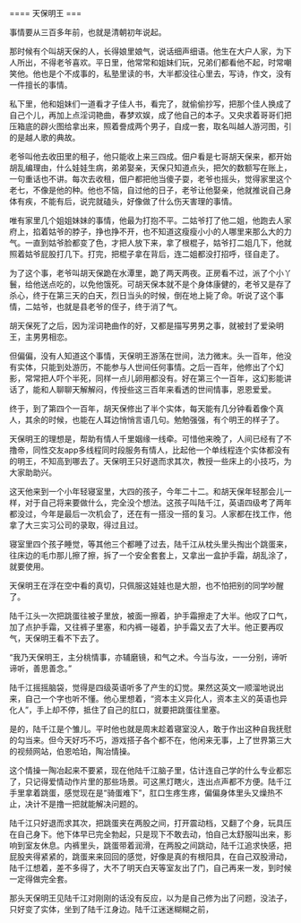 


==== 天保明王  ===


事情要从三百多年前，也就是清朝初年说起。

那时候有个叫胡天保的人，长得娘里娘气，说话细声细语。他生在大户人家，为下人所出，不得老爷喜欢。平日里，他常常和姐妹们玩，兄弟们都看他不起，时常嘲笑他。他也是个不成事的，私塾里读的书，大半都没往心里去，写诗，作文，没有一件擅长的事情。

私下里，他和姐妹们一道看才子佳人书，看完了，就偷偷抄写，把那个佳人换成了自己个儿，再加上点淫词艳曲，春梦欢娱，成了他自己的本子。又央求着哥哥们把压箱底的辟火图给拿出来，照着誊成两个男子，自成一套，取名叫越人游河图，引的是越人歌的典故。

老爷叫他去收田里的租子，他只能收上来三四成。佃户看是七哥胡天保来，都开始胡乱编理由，什么娃娃生病，弟弟娶亲，天保只知道点头，把欠的数额写在账上，一句重话也不讲。每次去收租，佃户都把他当傻子耍，老爷也摇头，觉得家里这个老七，不像是他的种。他也不恼，自过他的日子，老爷让他娶亲，他就推说自己身体有疾，不能有后，说完就磕头，好像做了什么伤天害理的事情。

唯有家里几个姐姐妹妹的事情，他最为打抱不平。二姑爷打了他二姐，他跑去人家府上，掐着姑爷的脖子，挣也挣不开，也不知道这瘦瘦小小的人哪里来那么大的力气。一直到姑爷脸都变了色，才把人放下来，拿了根棍子，姑爷打二姐几下，他就照着姑爷屁股打几下。打完，把棍子拿在背后，连二姐都没打招呼，径自走了。

为了这个事，老爷叫胡天保跪在水潭里，跪了两天两夜。正房看不过，派了个小丫鬟，给他送点吃的，以免他饿死。可胡天保本就不是个身体康健的，老爷又是存了杀心，终于在第三天的白天，烈日当头的时候，倒在地上毙了命。听说了这个事情，二姑爷，也就是县老爷的侄子，终于消了气。

胡天保死了之后，因为淫词艳曲作的好，又都是描写男男之事，就被封了爱染明王，主男男相恋。

但偏偏，没有人知道这个事情，天保明王游荡在世间，法力微末。头一百年，他没有实体，只能到处游历，不能参与人世间任何事情。之后一百年，他修出了个幻影，常常把人吓个半死，同样一点儿卵用都没有。好在第三个一百年，这幻影能讲话了，能和人聊聊天解解闷，传授些这三百年来看透的世间情事，恩恩爱爱。

终于，到了第四个一百年，胡天保修出了半个实体，每天能有几分钟看着像个真人，其余的时候，也能在人耳边悄悄言语几句。勉勉强强，有个明王的样子了。

天保明王的理想是，帮助有情人千里姻缘一线牵。可惜他来晚了，人间已经有了不撸帝，同性交友app多线程同时段服务有情人，比起他一个单线程连个实体都没有的明王，不知高到哪去了。天保明王只好退而求其次，教授一些床上的小技巧，为大家助助兴。

这天他来到一个小年轻寝室里，大四的孩子，今年二十二。和胡天保年轻那会儿一样，对于自己将来要做什么，完全没个想法。这孩子叫陆千江，英语四级考了两年都没过，今年是最后一次机会了，还在有一搭没一搭的复习。人家都在找工作，他拿了大三实习公司的录取，得过且过。

寝室里四个孩子睡觉，等其他三个都睡了过去，陆千江从枕头里头掏出个跳蛋来，往床边的毛巾那儿擦了擦，拆了一个安全套套上，又拿出一盒护手霜，胡乱涂了，就要使用。

天保明王在浮在空中看的真切，只佩服这娃娃也是大胆，也不怕把别的同学吵醒了。

陆千江头一次把跳蛋往被子里放，被面一擦着，护手霜擦走了大半。他叹了口气，加了点护手霜，又往裤子里塞，和内裤一碰着，护手霜又去了大半。他正要再叹气，天保明王看不下去了。

“我乃天保明王，主分桃情事，亦辅磨镜，和气之术。今当与汝，一一分别，谛听谛听，善思善念。”

陆千江摇摇脑袋，觉得是四级英语听多了产生的幻觉。果然这英文一顺溜地说出来，自己一个字也听不懂。他心里想着，“资本主义异化人，资本主义的英语也异化人”，手上却不停，抵住了自己的肛口，就要把跳蛋往里塞。

是的，陆千江是个雏儿。平时他也就是周末趁着寝室没人，敢于作出这种自我抚慰的勾当来。但今天好巧不巧，游戏搭子各个都不在，他闲来无事，上了世界第三大的视频网站，伯恩哈珀，陶冶情操。

这个情操一陶冶起来不要紧，现在他陆千江脑子里，估计连自己学的什么专业都忘了，只记得爱情动作片里的那些场景。可这黑灯瞎火，连出点声都不方便。陆千江手里拿着跳蛋，感觉现在是“骑蛋难下”，肛口生疼生疼，偏偏身体里头又燥热不止，决计不是撸一把就能解决问题的。

陆千江只好退而求其次，把跳蛋夹在两股之间，打开震动档，又翻了个身，玩具压在自己身下。他下体早已完全勃起，只是现下不敢去动，怕自己太舒服叫出来，影响到室友休息。内裤里头，跳蛋带着润滑，在两股之间跳动，陆千江追求快感，把屁股夹得紧紧的，跳蛋来来回回的感觉，好像是真的有根阳具，在自己双股滑动，陆千江想着，差不多得了，大不了明天白天等室友出了门，自己再来一发，到时候一定得做完全套。

那头天保明王见陆千江对刚刚的话没有反应，以为是自己修为出了问题，没法子，只好变了实体，坐到了陆千江身边。陆千江迷迷糊糊之前，